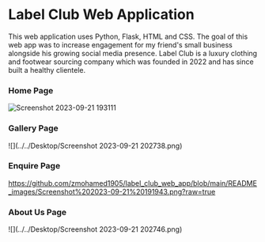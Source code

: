 # Label Club Web Application

This web application uses Python, Flask, HTML and CSS. The goal of this web app was to increase engagement for my friend's small business alongside his growing social media presence. Label Club is a luxury clothing and footwear sourcing company which was founded in 2022 and has since built a healthy clientele.


### Home Page

![Screenshot 2023-09-21 193111](https://github.com/zmohamed1905/label_club_web_app/assets/115154775/159af2bd-c94e-425f-8a0b-9ba51ffbf5a9)



### Gallery Page

![](../../Desktop/Screenshot 2023-09-21 202738.png)

### Enquire Page

https://github.com/zmohamed1905/label_club_web_app/blob/main/README_images/Screenshot%202023-09-21%20191943.png?raw=true



### About Us Page

![](../../Desktop/Screenshot 2023-09-21 202746.png)





